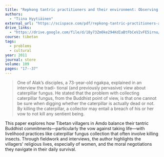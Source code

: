 ```yaml
---
title: "Repkong tantric practitioners and their environment: Observing the vow of not taking life"
authors:
  - "Tiina Hyytiäinen"
external_url: "https://scispace.com/pdf/repkong-tantric-practitioners-and-their-environment-10iryq1vtd.pdf"
drive_links:
  - "https://drive.google.com/file/d/18y73ZmOke294KdIaBtFbCeV2vFE5irnu/view?usp=sharing"
course: tibetan
tags:
  - problems
  - cultural
year: 2011
journal: store
volume: 109
pages: "17--37"
---
```


> One of Alak’s disciples, a 73-year-old ngakpa, explained in an interview the tradi-
tional (and previously pervasive) view about caterpillar fungus. He stated that
the problem with collecting caterpillar fungus, from the Buddhist point of view,
is that one cannot be sure when digging whether the caterpillar is actually dead
or not. By killing the caterpillar, a collector may entail a breach of his or her
vow to not kill any sentient being.

This paper explores how Tibetan villagers in Amdo balance their tantric Buddhist commitments—particularly the vow against taking life—with livelihood practices like caterpillar fungus collection that often involve killing insects. Through fieldwork and interviews, the author highlights the villagers' religious lives, especially of women, and the moral negotiations they navigate in their daily survival.
